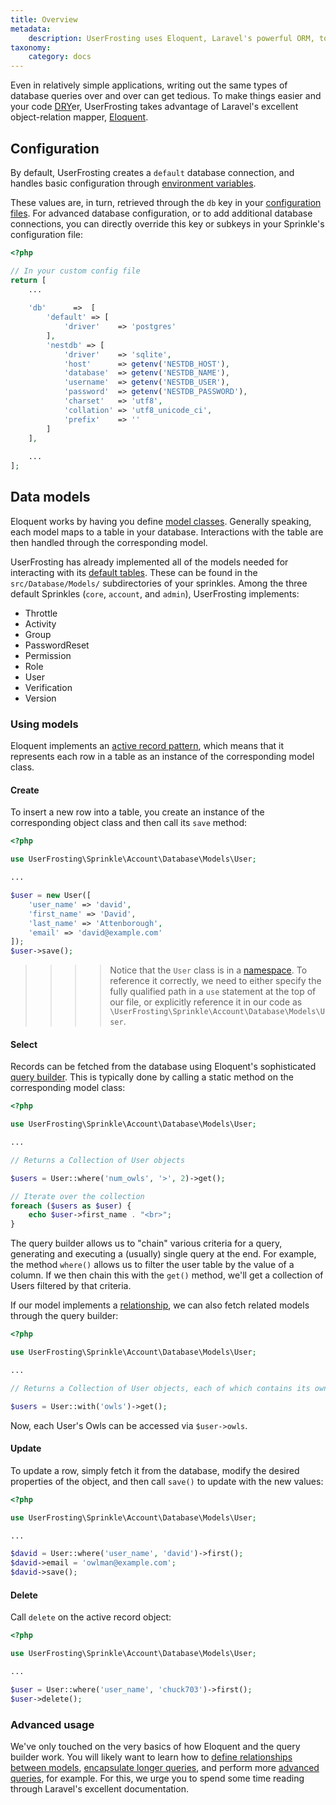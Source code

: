 ```yaml
---
title: Overview
metadata:
    description: UserFrosting uses Eloquent, Laravel's powerful ORM, to provide a fluent query builder and active record layer on top of your database.
taxonomy:
    category: docs
---
```


Even in relatively simple applications, writing out the same types of database queries over and over can get tedious.  To make things easier and your code [DRY](https://en.wikipedia.org/wiki/Don't_repeat_yourself)er, UserFrosting takes advantage of Laravel's excellent object-relation mapper, [Eloquent](https://laravel.com/docs/5.4/eloquent#introduction).

## Configuration

By default, UserFrosting creates a `default` database connection, and handles basic configuration through [environment variables](/configuration/environment-vars).

These values are, in turn, retrieved through the `db` key in your [configuration files](/configuration/config-files).  For advanced database configuration, or to add additional database connections, you can directly override this key or subkeys in your Sprinkle's configuration file:

```php
<?php

// In your custom config file
return [
    ...
    
    'db'      =>  [
        'default' => [
            'driver'    => 'postgres'
        ],
        'nestdb' => [
            'driver'    => 'sqlite',
            'host'      => getenv('NESTDB_HOST'),
            'database'  => getenv('NESTDB_NAME'),
            'username'  => getenv('NESTDB_USER'),
            'password'  => getenv('NESTDB_PASSWORD'),
            'charset'   => 'utf8',
            'collation' => 'utf8_unicode_ci',
            'prefix'    => ''
        ]
    ],
    
    ...
];
```

## Data models

Eloquent works by having you define [model classes](https://laravel.com/docs/5.4/eloquent#eloquent-model-conventions).  Generally speaking, each model maps to a table in your database.  Interactions with the table are then handled through the corresponding model.

UserFrosting has already implemented all of the models needed for interacting with its [default tables](/database/default-tables).  These can be found in the `src/Database/Models/` subdirectories of your sprinkles.  Among the three default Sprinkles (`core`, `account`, and `admin`), UserFrosting implements:

- Throttle
- Activity
- Group
- PasswordReset
- Permission
- Role
- User
- Verification
- Version

### Using models

Eloquent implements an [active record pattern](https://en.wikipedia.org/wiki/Active_record_pattern), which means that it represents each row in a table as an instance of the corresponding model class.

#### Create

To insert a new row into a table, you create an instance of the corresponding object class and then call its `save` method:

```php
<?php

use UserFrosting\Sprinkle\Account\Database\Models\User;

...

$user = new User([
    'user_name' => 'david',
    'first_name' => 'David',
    'last_name' => 'Attenborough',
    'email' => 'david@example.com'
]);
$user->save();
```

>>>> Notice that the `User` class is in a [namespace](http://php.net/manual/en/language.namespaces.rationale.php).  To reference it correctly, we need to either specify the fully qualified path in a `use` statement at the top of our file, or explicitly reference it in our code as `\UserFrosting\Sprinkle\Account\Database\Models\User`.

#### Select

Records can be fetched from the database using Eloquent's sophisticated [query builder](https://laravel.com/docs/5.4/eloquent#retrieving-models).  This is typically done by calling a static method on the corresponding model class:

```php
<?php

use UserFrosting\Sprinkle\Account\Database\Models\User;

...

// Returns a Collection of User objects

$users = User::where('num_owls', '>', 2)->get();

// Iterate over the collection
foreach ($users as $user) {
    echo $user->first_name . "<br>";
}
```

The query builder allows us to "chain" various criteria for a query, generating and executing a (usually) single query at the end. For example, the method `where()` allows us to filter the user table by the value of a column. If we then chain this with the `get()` method, we'll get a collection of Users filtered by that criteria.

If our model implements a [relationship](https://laravel.com/docs/5.4/eloquent-relationships), we can also fetch related models through the query builder:

```php
<?php

use UserFrosting\Sprinkle\Account\Database\Models\User;

...

// Returns a Collection of User objects, each of which contains its own Collection of Owls

$users = User::with('owls')->get();

```

Now, each User's Owls can be accessed via `$user->owls`.

#### Update

To update a row, simply fetch it from the database, modify the desired properties of the object, and then call `save()` to update with the new values:

```php
<?php

use UserFrosting\Sprinkle\Account\Database\Models\User;

...

$david = User::where('user_name', 'david')->first();
$david->email = 'owlman@example.com';
$david->save();

```

#### Delete

Call `delete` on the active record object:

```php
<?php

use UserFrosting\Sprinkle\Account\Database\Models\User;

...

$user = User::where('user_name', 'chuck703')->first();
$user->delete();

```

### Advanced usage

We've only touched on the very basics of how Eloquent and the query builder work.  You will likely want to learn how to [define relationships between models](https://laravel.com/docs/5.4/eloquent-relationships), [encapsulate longer queries](https://laravel.com/docs/5.4/eloquent#local-scopes), and perform more [advanced queries](https://laravel.com/docs/5.4/queries), for example.  For this, we urge you to spend some time reading through Laravel's excellent documentation.
